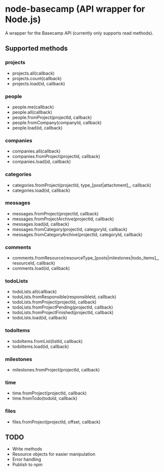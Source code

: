 # node-basecamp (API wrapper for Node.js)

A wrapper for the Basecamp API (currently only supports read methods).

## Supported methods

### projects

* projects.all(callback)
* projects.count(callback)
* projects.load(id, callback)

### people

* people.me(callback)
* people.all(callback)
* people.fromProject(projectId, callback)
* people.fromCompany(companyId, callback)
* people.load(id, callback)

### companies

* companies.all(callback)
* companies.fromProject(projectId, callback)
* companies.load(id, callback)

### categories

* categories.fromProject(projectId, type_[post|attachment]_, callback)
* categories.load(id, callback)

### messages

* messages.fromProject(projectId, callback)
* messages.fromProjectArchive(projectId, callback)
* messages.load(id, callback)
* messages.fromCategory(projectId, categoryId, callback)
* messages.fromCategoryArchive(projectId, categoryId, callback)

### comments

* comments.fromResource(resourceType_[posts|milestones|todo\_items]_, resourceId, callback)
* comments.load(id, callback)

### todoLists

* todoLists.all(callback)
* todoLists.fromResponsible(responsibleId, callback)
* todoLists.fromProject(projectId, callback)
* todoLists.fromProjectPending(projectId, callback)
* todoLists.fromProjectFinished(projectId, callback)
* todoLists.load(id, callback)

### todoItems

* todoItems.fromList(listId, callback)
* todoItems.load(id, callback)

### milestones

* milestones.fromProject(projectId, callback)

### time

* time.fromProject(projectId, callback)
* time.fromTodo(todoId, callback)

### files

* files.fromProject(projectId, offset, callback)

## TODO

* Write methods
* Resource objects for easier manipulation
* Error handling
* Publish to npm
